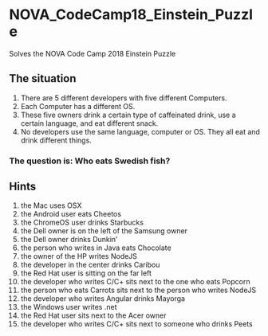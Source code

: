 # NOVA_CodeCamp18_Einstein_Puzzle
Solves the NOVA Code Camp 2018 Einstein Puzzle

## The situation
1. There are 5 different developers with five different Computers.
2. Each Computer has a different OS.
3. These five owners drink a certain type of caffeinated drink, use a certain language, and eat different snack.
4. No developers use the same language, computer or OS. They all eat and drink different things.

### The question is: Who eats Swedish fish?

## Hints
1. the Mac uses OSX
2. the Android user eats Cheetos
3. the ChromeOS user drinks Starbucks
4. the Dell owner is on the left of the Samsung owner
5.  the Dell owner drinks Dunkin’
6. the person who writes in Java eats Chocolate
7. the owner of the HP writes NodeJS
8. the developer in the center drinks Caribou
9. the Red Hat user is sitting on the far left
10. the developer who writes C/C+ sits next to the one who eats Popcorn
11. the person who eats Carrots sits next to the person who writes NodeJS
12. the developer who writes Angular drinks Mayorga
13. the Windows user writes .net
14. the Red Hat user sits next to the Acer owner
15. the developer who writes C/C+ sits next to someone who drinks Peets
